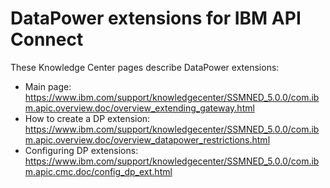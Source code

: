 # DataPower extensions for IBM API Connect

These Knowledge Center pages describe DataPower extensions:
 - Main page: https://www.ibm.com/support/knowledgecenter/SSMNED_5.0.0/com.ibm.apic.overview.doc/overview_extending_gateway.html
 - How to create a DP extension: https://www.ibm.com/support/knowledgecenter/SSMNED_5.0.0/com.ibm.apic.overview.doc/overview_datapower_restrictions.html
 - Configuring DP extensions: https://www.ibm.com/support/knowledgecenter/SSMNED_5.0.0/com.ibm.apic.cmc.doc/config_dp_ext.html
